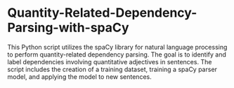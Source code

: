# Quantity-Related-Dependency-Parsing-with-spaCy
This Python script utilizes the spaCy library for natural language processing to perform quantity-related dependency parsing. The goal is to identify and label dependencies involving quantitative adjectives in sentences.
The script includes the creation of a training dataset, training a spaCy parser model, and applying the model to new sentences.
